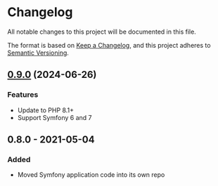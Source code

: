 # Changelog
All notable changes to this project will be documented in this file.

The format is based on [Keep a Changelog](https://keepachangelog.com/en/1.0.0/),
and this project adheres to [Semantic Versioning](https://semver.org/spec/v2.0.0.html).

## [0.9.0](https://github.com/strata/symfony-frontend/compare/v0.8.2...v0.9.0) (2024-06-26)

### Features

* Update to PHP 8.1+
* Support Symfony 6 and 7

## 0.8.0 - 2021-05-04

### Added
- Moved Symfony application code into its own repo

